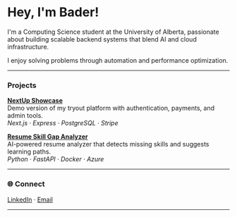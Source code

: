 # Hey, I'm Bader!

I'm a Computing Science student at the University of Alberta, passionate about building scalable backend systems that blend AI and cloud infrastructure.  

I enjoy solving problems through automation and performance optimization.  

---

### Projects

**[NextUp Showcase](https://github.com/Bader-alq4/next-up-showcase)**  
Demo version of my tryout platform with authentication, payments, and admin tools.  
*Next.js · Express · PostgreSQL · Stripe*

**[Resume Skill Gap Analyzer](https://github.com/Bader-alq4/resume-skill-gap)**  
AI-powered resume analyzer that detects missing skills and suggests learning paths.  
*Python · FastAPI · Docker · Azure*

---

### 🌐 Connect
[LinkedIn](https://linkedin.com/in/bader-al-qasem) · [Email](mailto:baderalq774@gmail.com)

---
